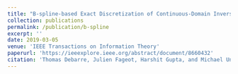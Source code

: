 ```yaml
---
title: "B-spline-based Exact Discretization of Continuous-Domain Inverse Problems with Generalized TV Regularization"
collection: publications
permalink: /publication/b-spline
excerpt: ''
date: 2019-03-05
venue: 'IEEE Transactions on Information Theory'
paperurl: 'https://ieeexplore.ieee.org/abstract/document/8660432'
citation: 'Thomas Debarre, Julien Fageot, Harshit Gupta, and Michael Unser (2019). &quot; B-spline-based Exact Discretization of Continuous-Domain Inverse Problems with Generalized TV Regularization &quot; <i>IEEE Transactions on Information Theory</i>. 1(1).'
---
```

